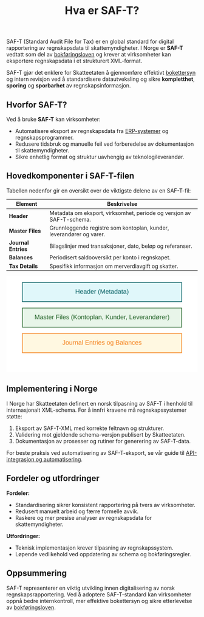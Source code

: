 ﻿---
title: "Hva er SAF-T?"
meta_title: "Hva er SAF-T?"
meta_description: 'SAF-T (Standard Audit File for Tax) er en global standard for digital rapportering av regnskapsdata til skattemyndigheter. I Norge er **SAF-T** vedtatt som del ...'
slug: saf-t
type: blog
layout: pages/single
---

SAF-T (Standard Audit File for Tax) er en global standard for digital rapportering av regnskapsdata til skattemyndigheter. I Norge er **SAF-T** vedtatt som del av [bokføringsloven](/blogs/regnskap/hva-er-bokforingsloven "Hva er Bokføringsloven? Krav, Regler og Praktisk Veiledning") og krever at virksomheter kan eksportere regnskapsdata i et strukturert XML-format.

SAF-T gjør det enklere for Skatteetaten å gjennomføre effektivt [bokettersyn](/blogs/regnskap/bokettersyn "Bokettersyn - Komplett Guide til Regnskapskontroll") og intern revisjon ved å standardisere datautveksling og sikre **kompletthet**, **sporing** og **sporbarhet** av regnskapsinformasjon.

## Hvorfor SAF-T?

Ved å bruke **SAF-T** kan virksomheter:

* Automatisere eksport av regnskapsdata fra [ERP-systemer](/blogs/regnskap/erp-system "Hva er ERP-system? Komplett Guide til ERP i Regnskap") og regnskapsprogrammer.
* Redusere tidsbruk og manuelle feil ved forberedelse av dokumentasjon til skattemyndigheter.
* Sikre enhetlig format og struktur uavhengig av teknologileverandør.

## Hovedkomponenter i SAF-T-filen

Tabellen nedenfor gir en oversikt over de viktigste delene av en SAF-T-fil:

| **Element**            | **Beskrivelse**                                                      |
|------------------------|----------------------------------------------------------------------|
| **Header**             | Metadata om eksport, virksomhet, periode og versjon av SAF-T-schema. |
| **Master Files**       | Grunnleggende registre som kontoplan, kunder, leverandører og varer. |
| **Journal Entries**    | Bilagslinjer med transaksjoner, dato, beløp og referanser.           |
| **Balances**           | Periodisert saldooversikt per konto i regnskapet.                    |
| **Tax Details**        | Spesifikk informasjon om merverdiavgift og skatter.                  |

![SAF-T filstruktur](saf-t-structure.svg)

## Implementering i Norge

I Norge har Skatteetaten definert en norsk tilpasning av SAF-T i henhold til internasjonalt XML-schema. For å innfri kravene må regnskapssystemer støtte:

1.  Eksport av SAF-T-XML med korrekte feltnavn og strukturer.
2.  Validering mot gjeldende schema-versjon publisert by Skatteetaten.
3.  Dokumentasjon av prosesser og rutiner for generering av SAF-T-data.

For beste praksis ved automatisering av SAF-T-eksport, se vår guide til [API-integrasjon og automatisering](/blogs/regnskap/api-integrasjon-automatisering-regnskap "API-integrasjon og Automatisering i Regnskap").

## Fordeler og utfordringer

**Fordeler:**

* Standardisering sikrer konsistent rapportering på tvers av virksomheter.
* Redusert manuelt arbeid og færre formelle avvik.
* Raskere og mer presise analyser av regnskapsdata for skattemyndigheter.

**Utfordringer:**

* Teknisk implementasjon krever tilpasning av regnskapssystem.
* Løpende vedlikehold ved oppdatering av schema og bokføringsregler.

## Oppsummering

SAF-T representerer en viktig utvikling innen digitalisering av norsk regnskapsrapportering. Ved å adoptere SAF-T-standard kan virksomheter oppnå bedre internkontroll, mer effektive bokettersyn og sikre etterlevelse av [bokføringsloven](/blogs/regnskap/hva-er-bokforingsloven "Hva er Bokføringsloven? Krav, Regler og Praktisk Veiledning").









